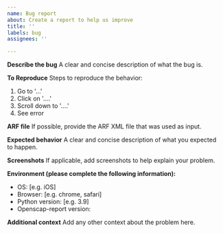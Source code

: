 ```yaml
---
name: Bug report
about: Create a report to help us improve
title: ''
labels: bug
assignees: ''

---
```


**Describe the bug**
A clear and concise description of what the bug is.

**To Reproduce**
Steps to reproduce the behavior:
1. Go to '...'
2. Click on '....'
3. Scroll down to '....'
4. See error

**ARF file**
If possible, provide the ARF XML file that was used as input.

**Expected behavior**
A clear and concise description of what you expected to happen.

**Screenshots**
If applicable, add screenshots to help explain your problem.

**Environment (please complete the following information):**
 - OS: [e.g. iOS]
 - Browser: [e.g. chrome, safari]
 - Python version: [e.g. 3.9]
 - Openscap-report version:


**Additional context**
Add any other context about the problem here.
